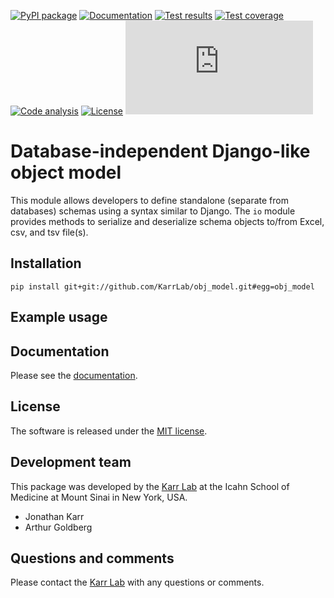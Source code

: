 [![PyPI package](https://img.shields.io/pypi/v/obj_model.svg)](https://pypi.python.org/pypi/obj_model)
[![Documentation](https://readthedocs.org/projects/obj_model/badge/?version=latest)](http://obj_model.readthedocs.org)
[![Test results](https://circleci.com/gh/KarrLab/obj_model.svg?style=shield)](https://circleci.com/gh/KarrLab/obj_model)
[![Test coverage](https://coveralls.io/repos/github/KarrLab/obj_model/badge.svg)](https://coveralls.io/github/KarrLab/obj_model)
[![Code analysis](https://codeclimate.com/github/KarrLab/obj_model/badges/gpa.svg)](https://codeclimate.com/github/KarrLab/obj_model)
[![License](https://img.shields.io/github/license/KarrLab/obj_model.svg)](LICENSE)
![Analytics](https://ga-beacon.appspot.com/UA-86759801-1/obj_model/README.md?pixel)

# Database-independent Django-like object model

This module allows developers to define standalone (separate from databases) schemas using a syntax similar to Django.
The `io` module provides methods to serialize and deserialize schema objects to/from Excel, csv, and tsv file(s).

## Installation
```
pip install git+git://github.com/KarrLab/obj_model.git#egg=obj_model
```

## Example usage

## Documentation
Please see the [documentation](http://obj_model.readthedocs.io).

## License
The software is released under the [MIT license](LICENSE).

## Development team
This package was developed by the [Karr Lab](http://www.karrlab.org) at the Icahn School of Medicine at Mount Sinai in New York, USA.
* Jonathan Karr
* Arthur Goldberg

## Questions and comments
Please contact the [Karr Lab](http://www.karrlab.org) with any questions or comments.
